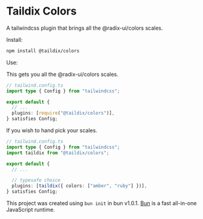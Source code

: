 # Taildix Colors

A tailwindcss plugin that brings all the @radix-ui/colors scales.

Install:

```bash
npm install @taildix/colors
```

Use:

This gets you all the @radix-ui/colors scales.

```typescript
// tailwind.config.ts
import type { Config } from "tailwindcss";

export default {
  // ...
  plugins: [require("@taildix/colors")],
} satisfies Config;
```

If you wish to hand pick your scales.

```typescript
// tailwind.config.ts
import type { Config } from "tailwindcss";
import taildix from "@taildix/colors";

export default {
  // ...

  // typesafe choice
  plugins: [taildix({ colors: ["amber", "ruby"] })],
} satisfies Config;
```

This project was created using `bun init` in bun v1.0.1. [Bun](https://bun.sh) is a fast all-in-one JavaScript runtime.
